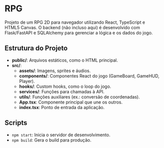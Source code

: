 
# RPG

Projeto de um RPG 2D para navegador utilizando React, TypeScript e HTML5 Canvas.
O backend (não incluso aqui) é desenvolvido com Flask/FastAPI e SQLAlchemy para gerenciar a lógica e os dados do jogo.

## Estrutura do Projeto

- **public/**: Arquivos estáticos, como o HTML principal.
- **src/**:
  - **assets/**: Imagens, sprites e áudios.
  - **components/**: Componentes React do jogo (GameBoard, GameHUD, Player).
  - **hooks/**: Custom hooks, como o loop do jogo.
  - **services/**: Funções para chamadas à API.
  - **utils/**: Funções auxiliares (ex.: conversão de coordenadas).
  - **App.tsx**: Componente principal que une os outros.
  - **index.tsx**: Ponto de entrada da aplicação.

## Scripts

- `npm start`: Inicia o servidor de desenvolvimento.
- `npm build`: Gera o build para produção.
